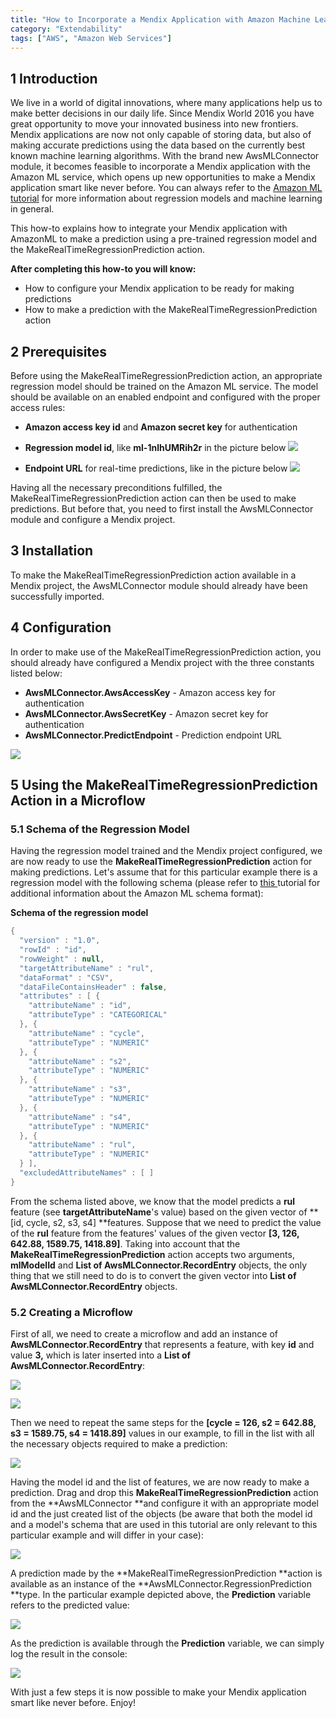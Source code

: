 ```yaml
---
title: "How to Incorporate a Mendix Application with Amazon Machine Learning"
category: "Extendability"
tags: ["AWS", "Amazon Web Services"]
---
```


## 1 Introduction

We live in a world of digital innovations, where many applications help us to make better decisions in our daily life. Since Mendix World 2016 you have great opportunity to move your innovated business into new frontiers. Mendix applications are now not only capable of storing data, but also of making accurate predictions using the data based on the currently best known machine learning algorithms. With the brand new AwsMLConnector module, it becomes feasible to incorporate a Mendix application with the Amazon ML service, which opens up new opportunities to make a Mendix application smart like never before. You can always refer to the [Amazon ML tutorial](https://aws.amazon.com/machine-learning/) for more information about regression models and machine learning in general.

This how-to explains how to integrate your Mendix application with AmazonML to make a prediction using a pre-trained regression model and the MakeRealTimeRegressionPrediction action.

**After completing this how-to you will know:**

*   How to configure your Mendix application to be ready for making predictions
*   How to make a prediction with the MakeRealTimeRegressionPrediction action

## 2 Prerequisites

Before using the MakeRealTimeRegressionPrediction action, an appropriate regression model should be trained on the Amazon ML service. The model should be available on an enabled endpoint and configured with the proper access rules:

*   **Amazon access key id** and **Amazon secret key** for authentication
*   **Regression model id**, like **ml-1nlhUMRih2r** in the picture below
    ![](attachments/19203531/19399126.png)

*   **Endpoint URL** for real-time predictions, like in the picture below
    ![](attachments/19203531/19399125.png)

Having all the necessary preconditions fulfilled, the MakeRealTimeRegressionPrediction action can then be used to make predictions. But before that, you need to first install the AwsMLConnector module and configure a Mendix project.

## 3 Installation

To make the MakeRealTimeRegressionPrediction action available in a Mendix project, the AwsMLConnector module should already have been successfully imported.

## 4 Configuration

In order to make use of the MakeRealTimeRegressionPrediction action, you should already have configured a Mendix project with the three constants listed below:

*   **AwsMLConnector.AwsAccessKey** - Amazon access key for authentication
*   **AwsMLConnector.AwsSecretKey** - Amazon secret key for authentication
*   **AwsMLConnector.PredictEndpoint** - Prediction endpoint URL

![](attachments/19203531/19399127.png)

## 5 Using the MakeRealTimeRegressionPrediction Action in a Microflow

### 5.1 Schema of the Regression Model

Having the regression model trained and the Mendix project configured, we are now ready to use the **MakeRealTimeRegressionPrediction** action for making predictions. Let's assume that for this particular example there is a regression model with the following schema (please refer to [this ](http://docs.aws.amazon.com/machine-learning/latest/dg/creating-a-data-schema-for-amazon-ml.html)tutorial for additional information about the Amazon ML schema format): 

**Schema of the regression model**

```java
{
  "version" : "1.0",
  "rowId" : "id",
  "rowWeight" : null,
  "targetAttributeName" : "rul",
  "dataFormat" : "CSV",
  "dataFileContainsHeader" : false,
  "attributes" : [ {
    "attributeName" : "id",
    "attributeType" : "CATEGORICAL"
  }, {
    "attributeName" : "cycle",
    "attributeType" : "NUMERIC"
  }, {
    "attributeName" : "s2",
    "attributeType" : "NUMERIC"
  }, {
    "attributeName" : "s3",
    "attributeType" : "NUMERIC"
  }, {
    "attributeName" : "s4",
    "attributeType" : "NUMERIC"
  }, {
    "attributeName" : "rul",
    "attributeType" : "NUMERIC"
  } ],
  "excludedAttributeNames" : [ ]
}
```

From the schema listed above, we know that the model predicts a **rul** feature (see **targetAttributeName**'s value) based on the given vector of **[id, cycle, s2, s3, s4] **features. Suppose that we need to predict the value of the **rul** feature from the features' values of the given vector **[3, 126, 642.88, 1589.75, 1418.89]**. Taking into account that the **MakeRealTimeRegressionPrediction** action accepts two arguments, **mlModelId** and **List of AwsMLConnector.RecordEntry** objects, the only thing that we still need to do is to convert the given vector into **List of AwsMLConnector.RecordEntry** objects.

### 5.2 Creating a Microflow

First of all, we need to create a microflow and add an instance of **AwsMLConnector.RecordEntry** that represents a feature, with key **id** and value **3,** which is later inserted into a **List of AwsMLConnector.RecordEntry**:

![](attachments/19203531/19399128.png)

![](attachments/19203531/19399129.png)

Then we need to repeat the same steps for the **[cycle = 126, s2 = 642.88, s3 = 1589.75, s4 = 1418.89]** values in our example, to fill in the list with all the necessary objects required to make a prediction:

![](attachments/19203531/19399130.png)

Having the model id and the list of features, we are now ready to make a prediction. Drag and drop this **MakeRealTimeRegressionPrediction** action from the **AwsMLConnector **and configure it with an appropriate model id and the just created list of the objects (be aware that both the model id and a model's schema that are used in this tutorial are only relevant to this particular example and will differ in your case):

![](attachments/19203531/19399131.png)

A prediction made by the **MakeRealTimeRegressionPrediction **action is available as an instance of the **AwsMLConnector.RegressionPrediction **type. In the particular example depicted above, the **Prediction** variable refers to the predicted value:

![](attachments/19203531/19399135.png)

As the prediction is available through the **Prediction** variable, we can simply log the result in the console:

![](attachments/19203531/19399136.png)

With just a few steps it is now possible to make your Mendix application smart like never before. Enjoy!

